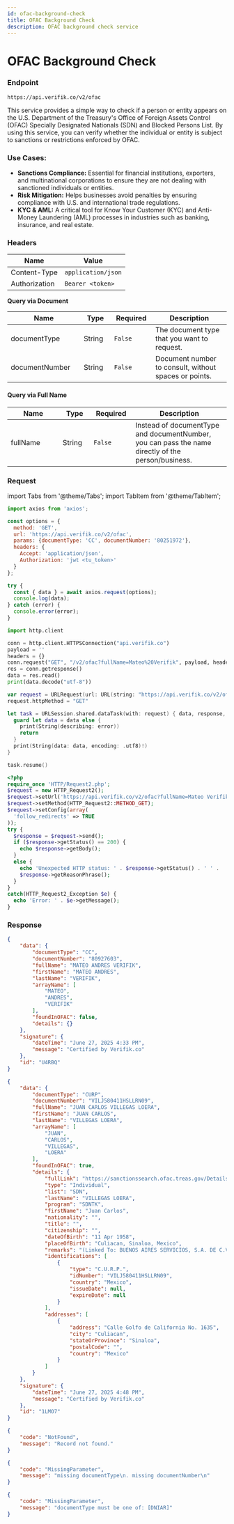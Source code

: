 ```yaml
---
id: ofac-background-check
title: OFAC Background Check
description: OFAC background check service
---
```


# OFAC Background Check

### Endpoint

```
https://api.verifik.co/v2/ofac
```

This service provides a simple way to check if a person or entity appears on the U.S. Department of the Treasury's Office of Foreign Assets Control (OFAC) Specially Designated Nationals (SDN) and Blocked Persons List. By using this service, you can verify whether the individual or entity is subject to sanctions or restrictions enforced by OFAC.

### **Use Cases:**

* **Sanctions Compliance:** Essential for financial institutions, exporters, and multinational corporations to ensure they are not dealing with sanctioned individuals or entities.
* **Risk Mitigation:** Helps businesses avoid penalties by ensuring compliance with U.S. and international trade regulations.
* **KYC & AML:** A critical tool for Know Your Customer (KYC) and Anti-Money Laundering (AML) processes in industries such as banking, insurance, and real estate.

### **Headers**

| Name          | Value              |
| ------------- | ------------------ |
| Content-Type  | `application/json` |
| Authorization | `Bearer <token>`   |

**Query via Document**

<table><thead><tr><th width="198">Name</th><th width="83">Type</th><th width="107">Required</th><th width="363">Description</th></tr></thead><tbody><tr><td>documentType</td><td>String</td><td><code>False</code></td><td>The document type that you want to request.</td></tr><tr><td>documentNumber</td><td>String</td><td><code>False</code></td><td>Document number to consult, without spaces or points.</td></tr></tbody></table>

#### Query via Full Name

<table><thead><tr><th width="198">Name</th><th width="83">Type</th><th width="107">Required</th><th width="363">Description</th></tr></thead><tbody><tr><td>fullName</td><td>String</td><td><code>False</code></td><td>Instead of documentType and documentNumber, you can pass the name directly of the person/business.</td></tr></tbody></table>

### Request

import Tabs from '@theme/Tabs';
import TabItem from '@theme/TabItem';

<Tabs>
<TabItem value="javascript" label="JavaScript">

```javascript
import axios from 'axios';

const options = {
  method: 'GET',
  url: 'https://api.verifik.co/v2/ofac',
  params: {documentType: 'CC', documentNumber: '80251972'},
  headers: {
    Accept: 'application/json',
    Authorization: 'jwt <tu_token>'
  }
};

try {
  const { data } = await axios.request(options);
  console.log(data);
} catch (error) {
  console.error(error);
}
```

</TabItem>
<TabItem value="python" label="Python">

```python
import http.client

conn = http.client.HTTPSConnection("api.verifik.co")
payload = ''
headers = {}
conn.request("GET", "/v2/ofac?fullName=Mateo%20Verifik", payload, headers)
res = conn.getresponse()
data = res.read()
print(data.decode("utf-8"))
```

</TabItem>
<TabItem value="swift" label="Swift">

```swift
var request = URLRequest(url: URL(string: "https://api.verifik.co/v2/ofac?fullName=Mateo%20Verifik")!,timeoutInterval: Double.infinity)
request.httpMethod = "GET"

let task = URLSession.shared.dataTask(with: request) { data, response, error in 
  guard let data = data else {
    print(String(describing: error))
    return
  }
  print(String(data: data, encoding: .utf8)!)
}

task.resume()

```

</TabItem>
<TabItem value="php" label="PHP">

```php
<?php
require_once 'HTTP/Request2.php';
$request = new HTTP_Request2();
$request->setUrl('https://api.verifik.co/v2/ofac?fullName=Mateo Verifik');
$request->setMethod(HTTP_Request2::METHOD_GET);
$request->setConfig(array(
  'follow_redirects' => TRUE
));
try {
  $response = $request->send();
  if ($response->getStatus() == 200) {
    echo $response->getBody();
  }
  else {
    echo 'Unexpected HTTP status: ' . $response->getStatus() . ' ' .
    $response->getReasonPhrase();
  }
}
catch(HTTP_Request2_Exception $e) {
  echo 'Error: ' . $e->getMessage();
}
```

</TabItem>
</Tabs>

### **Response**

<Tabs>
<TabItem value="200-not-found" label="200 (Not Found in OFAC)">

```json
{
    "data": {
        "documentType": "CC",
        "documentNumber": "80927603",
        "fullName": "MATEO ANDRES VERIFIK",
        "firstName": "MATEO ANDRES",
        "lastName": "VERIFIK",
        "arrayName": [
            "MATEO",
            "ANDRES",
            "VERIFIK"
        ],
        "foundInOFAC": false,
        "details": {}
    },
    "signature": {
        "dateTime": "June 27, 2025 4:33 PM",
        "message": "Certified by Verifik.co"
    },
    "id": "U4RBQ"
}
```

</TabItem>
<TabItem value="200-found" label="200 (Found in OFAC)">

```json
{
    "data": {
        "documentType": "CURP",
        "documentNumber": "VILJ580411HSLLRN09",
        "fullName": "JUAN CARLOS VILLEGAS LOERA",
        "firstName": "JUAN CARLOS",
        "lastName": "VILLEGAS LOERA",
        "arrayName": [
            "JUAN",
            "CARLOS",
            "VILLEGAS",
            "LOERA"
        ],
        "foundInOFAC": true,
        "details": {
            "fullLink": "https://sanctionssearch.ofac.treas.gov/Details.aspx?id=15785",
            "type": "Individual",
            "list": "SDN",
            "lastName": "VILLEGAS LOERA",
            "program": "SDNTK",
            "firstName": "Juan Carlos",
            "nationality": "",
            "title": "",
            "citizenship": "",
            "dateOfBirth": "11 Apr 1958",
            "placeOfBirth": "Culiacan, Sinaloa, Mexico",
            "remarks": "(Linked To: BUENOS AIRES SERVICIOS, S.A. DE C.V.; Linked To: ESTACIONES DE SERVICIOS CANARIAS, S.A. DE C.V.; Linked To: GASODIESEL Y SERVICIOS ANCONA, S.A. DE C.V.; Linked To: GASOLINERA ALAMOS COUNTRY, S.A. DE C.V.; Linked To: GASOLINERA Y SERVICIOS VILLABONITA, S.A. DE C.V.; Linked To: PETROBARRANCOS, S.A. DE C.V.; Linked To: SERVICIOS CHULAVISTA, S.A. DE C.V.)",
            "identifications": [
                {
                    "type": "C.U.R.P.",
                    "idNumber": "VILJ580411HSLLRN09",
                    "country": "Mexico",
                    "issueDate": null,
                    "expireDate": null
                }
            ],
            "addresses": [
                {
                    "address": "Calle Golfo de California No. 1635",
                    "city": "Culiacan",
                    "stateOrProvince": "Sinaloa",
                    "postalCode": "",
                    "country": "Mexico"
                }
            ]
        }
    },
    "signature": {
        "dateTime": "June 27, 2025 4:48 PM",
        "message": "Certified by Verifik.co"
    },
    "id": "1LMO7"
}
```

</TabItem>
<TabItem value="404" label="404">

```json
{
    "code": "NotFound",
    "message": "Record not found."
}
```

</TabItem>
<TabItem value="409-1" label="409 (Missing Parameters)">

```json
{
    "code": "MissingParameter",
    "message": "missing documentType\n. missing documentNumber\n"
}
```

</TabItem>
<TabItem value="409-2" label="409 (Invalid Document Type)">

```json
{
    "code": "MissingParameter",
    "message": "documentType must be one of: [DNIAR]"
}
```

</TabItem>
</Tabs>
